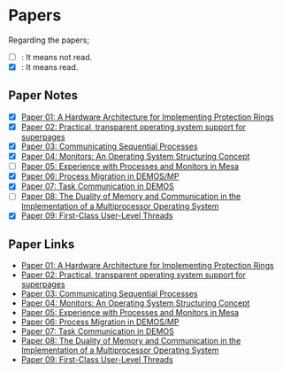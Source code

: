 # Papers

Regarding the papers;
- [ ] : It means not read.
- [x] : It means read.

## Paper Notes
- [x] [Paper 01: A Hardware Architecture for Implementing Protection Rings](Paper_01.md)
- [x] [Paper 02: Practical, transparent operating system support for superpages](Paper_02.md)
- [x] [Paper 03: Communicating Sequential Processes](Paper_03.md)
- [x] [Paper 04: Monitors: An Operating System Structuring Concept](Paper_04.md)
- [ ] [Paper 05: Experience with Processes and Monitors in Mesa](Paper_05.md)
- [x] [Paper 06: Process Migration in DEMOS/MP](Paper_06.md)
- [x] [Paper 07: Task Communication in DEMOS](Paper_07.md)
- [ ] [Paper 08: The Duality of Memory and Communication in the Implementation of a Multiprocessor Operating System](Paper_08.md)
- [x] [Paper 09: First-Class User-Level Threads](Paper_09.md)

## Paper Links
- [Paper 01: A Hardware Architecture for Implementing Protection Rings](https://online.yildiz.edu.tr/upload/ytu/Evaluation/e949a2a6-e21e-4850-b620-2d1ac8325a9e.pdf)
- [Paper 02: Practical, transparent operating system support for superpages](https://web.stanford.edu/class/cs240/readings/navarro.pdf)
- [Paper 03: Communicating Sequential Processes](https://www.cs.cmu.edu/~crary/819-f09/Hoare78.pdf)
- [Paper 04: Monitors: An Operating System Structuring Concept](https://dl.acm.org/doi/pdf/10.1145/355620.361161)
- [Paper 05: Experience with Processes and Monitors in Mesa](https://people.eecs.berkeley.edu/~brewer/cs262/Mesa.pdf)
- [Paper 06: Process Migration in DEMOS/MP](https://dl.acm.org/doi/pdf/10.1145/773379.806619)
- [Paper 07: Task Communication in DEMOS](https://dl.acm.org/doi/pdf/10.1145/800214.806544)
- [Paper 08: The Duality of Memory and Communication in the Implementation of a Multiprocessor Operating System](https://dl.acm.org/doi/pdf/10.1145/37499.37507)
- [Paper 09: First-Class User-Level Threads](https://dl.acm.org/doi/pdf/10.1145/121132.344329)
